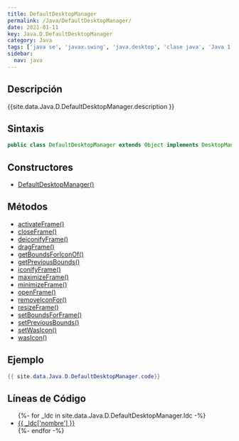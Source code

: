 ```yaml
---
title: DefaultDesktopManager
permalink: /Java/DefaultDesktopManager/
date: 2021-01-11
key: Java.D.DefaultDesktopManager
category: Java
tags: ['java se', 'javax.swing', 'java.desktop', 'clase java', 'Java 1.2']
sidebar: 
  nav: java
---
```


## Descripción
{{site.data.Java.D.DefaultDesktopManager.description }}

## Sintaxis
~~~java
public class DefaultDesktopManager extends Object implements DesktopManager, Serializable
~~~

## Constructores
* [DefaultDesktopManager()](/Java/DefaultDesktopManager/DefaultDesktopManager/)

## Métodos
* [activateFrame()](/Java/DefaultDesktopManager/activateFrame)
* [closeFrame()](/Java/DefaultDesktopManager/closeFrame)
* [deiconifyFrame()](/Java/DefaultDesktopManager/deiconifyFrame)
* [dragFrame()](/Java/DefaultDesktopManager/dragFrame)
* [getBoundsForIconOf()](/Java/DefaultDesktopManager/getBoundsForIconOf)
* [getPreviousBounds()](/Java/DefaultDesktopManager/getPreviousBounds)
* [iconifyFrame()](/Java/DefaultDesktopManager/iconifyFrame)
* [maximizeFrame()](/Java/DefaultDesktopManager/maximizeFrame)
* [minimizeFrame()](/Java/DefaultDesktopManager/minimizeFrame)
* [openFrame()](/Java/DefaultDesktopManager/openFrame)
* [removeIconFor()](/Java/DefaultDesktopManager/removeIconFor)
* [resizeFrame()](/Java/DefaultDesktopManager/resizeFrame)
* [setBoundsForFrame()](/Java/DefaultDesktopManager/setBoundsForFrame)
* [setPreviousBounds()](/Java/DefaultDesktopManager/setPreviousBounds)
* [setWasIcon()](/Java/DefaultDesktopManager/setWasIcon)
* [wasIcon()](/Java/DefaultDesktopManager/wasIcon)

## Ejemplo
~~~java
{{ site.data.Java.D.DefaultDesktopManager.code}}
~~~

## Líneas de Código
<ul>
{%- for _ldc in site.data.Java.D.DefaultDesktopManager.ldc -%}
   <li>
       <a href="{{_ldc['url'] }}">{{ _ldc['nombre'] }}</a>
   </li>
{%- endfor -%}
</ul>
